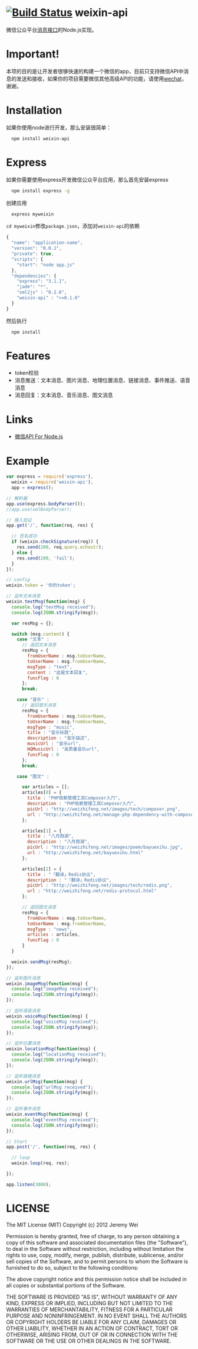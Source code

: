 [![Build Status](https://travis-ci.org/JeremyWei/weixin_api.png)](https://travis-ci.org/JeremyWei/weixin_api)
weixin-api
==========

微信公众平台[消息接口](http://mp.weixin.qq.com/wiki/index.php?title=%E6%B6%88%E6%81%AF%E6%8E%A5%E5%8F%A3%E6%8C%87%E5%8D%97)的Node.js实现。

Important!
===========
本项的目的是让开发者很够快速的构建一个微信的app，目前只支持微信API中消息的发送和接收，如果你的项目需要微信其他高级API的功能，请使用[wechat](https://github.com/node-webot/wechat)，谢谢。

Installation
===========

如果你使用node进行开发，那么安装很简单：
```bash
  npm install weixin-api
```

Express
===========

如果你需要使用express开发微信公众平台应用，那么首先安装express
```bash
  npm install express -g
```

创建应用
```bash
  express myweixin
```

`cd myweixin`修改`package.json`，添加对`weixin-api`的依赖

```javascript
{
  "name": "application-name",
  "version": "0.0.1",
  "private": true,
  "scripts": {
    "start": "node app.js"
  },
  "dependencies": {
    "express": "3.1.1",
    "jade": "*",
    "xml2js" : "0.2.6",
    "weixin-api" : ">=0.1.6"
  }
}
```

然后执行
```bash
  npm install
```

Features
===========
* token校验
* 消息推送：文本消息、图片消息、地理位置消息、链接消息、事件推送、语音消息
* 消息回复：文本消息、音乐消息、图文消息

Links
===========

* [微信API For Node.js](http://weizhifeng.net/weixin-with-node.js.html)

Example
===========

```javascript
var express = require('express'),
  weixin = require('weixin-api'),
  app = express();

// 解析器
app.use(express.bodyParser());
//app.use(xmlBodyParser);

// 接入验证
app.get('/', function(req, res) {

  // 签名成功
  if (weixin.checkSignature(req)) {
    res.send(200, req.query.echostr);
  } else {
    res.send(200, 'fail');
  }
});

// config
weixin.token = '你的token';

// 监听文本消息
weixin.textMsg(function(msg) {
  console.log("textMsg received");
  console.log(JSON.stringify(msg));

  var resMsg = {};

  switch (msg.content) {
    case "文本" :
      // 返回文本消息
      resMsg = {
        fromUserName : msg.toUserName,
        toUserName : msg.fromUserName,
        msgType : "text",
        content : "这是文本回复",
        funcFlag : 0
      };
      break;

    case "音乐" :
      // 返回音乐消息
      resMsg = {
        fromUserName : msg.toUserName,
        toUserName : msg.fromUserName,
        msgType : "music",
        title : "音乐标题",
        description : "音乐描述",
        musicUrl : "音乐url",
        HQMusicUrl : "高质量音乐url",
        funcFlag : 0
      };
      break;

    case "图文" :

      var articles = [];
      articles[0] = {
        title : "PHP依赖管理工具Composer入门",
        description : "PHP依赖管理工具Composer入门",
        picUrl : "http://weizhifeng.net/images/tech/composer.png",
        url : "http://weizhifeng.net/manage-php-dependency-with-composer.html"
      };

      articles[1] = {
        title : "八月西湖",
        description : "八月西湖",
        picUrl : "http://weizhifeng.net/images/poem/bayuexihu.jpg",
        url : "http://weizhifeng.net/bayuexihu.html"
      };

      articles[2] = {
        title : "「翻译」Redis协议",
        description : "「翻译」Redis协议",
        picUrl : "http://weizhifeng.net/images/tech/redis.png",
        url : "http://weizhifeng.net/redis-protocol.html"
      };

      // 返回图文消息
      resMsg = {
        fromUserName : msg.toUserName,
        toUserName : msg.fromUserName,
        msgType : "news",
        articles : articles,
        funcFlag : 0
      }
  }

  weixin.sendMsg(resMsg);
});

// 监听图片消息
weixin.imageMsg(function(msg) {
  console.log("imageMsg received");
  console.log(JSON.stringify(msg));
});

// 监听语音消息
weixin.voiceMsg(function(msg) {
  console.log("voiceMsg received");
  console.log(JSON.stringify(msg));
});

// 监听位置消息
weixin.locationMsg(function(msg) {
  console.log("locationMsg received");
  console.log(JSON.stringify(msg));
});

// 监听链接消息
weixin.urlMsg(function(msg) {
  console.log("urlMsg received");
  console.log(JSON.stringify(msg));
});

// 监听事件消息
weixin.eventMsg(function(msg) {
  console.log("eventMsg received");
  console.log(JSON.stringify(msg));
});

// Start
app.post('/', function(req, res) {

  // loop
  weixin.loop(req, res);

});

app.listen(3000);
```

LICENSE
===========
The MIT License (MIT)
Copyright (c) 2012 Jeremy Wei

Permission is hereby granted, free of charge, to any person obtaining a copy of this software and associated documentation files (the "Software"), to deal in the Software without restriction, including without limitation the rights to use, copy, modify, merge, publish, distribute, sublicense, and/or sell copies of the Software, and to permit persons to whom the Software is furnished to do so, subject to the following conditions:

The above copyright notice and this permission notice shall be included in all copies or substantial portions of the Software.

THE SOFTWARE IS PROVIDED "AS IS", WITHOUT WARRANTY OF ANY KIND, EXPRESS OR IMPLIED, INCLUDING BUT NOT LIMITED TO THE WARRANTIES OF MERCHANTABILITY, FITNESS FOR A PARTICULAR PURPOSE AND NONINFRINGEMENT. IN NO EVENT SHALL THE AUTHORS OR COPYRIGHT HOLDERS BE LIABLE FOR ANY CLAIM, DAMAGES OR OTHER LIABILITY, WHETHER IN AN ACTION OF CONTRACT, TORT OR OTHERWISE, ARISING FROM, OUT OF OR IN CONNECTION WITH THE SOFTWARE OR THE USE OR OTHER DEALINGS IN THE SOFTWARE.

